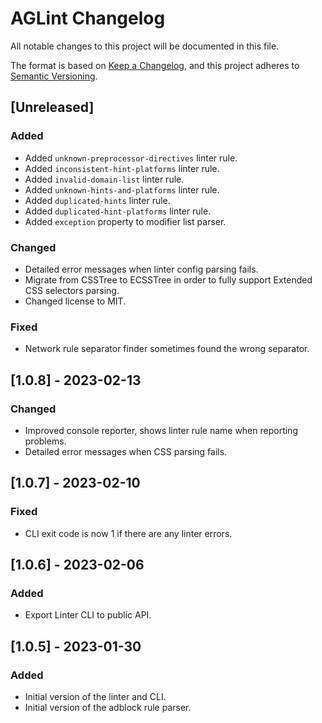 # AGLint Changelog

All notable changes to this project will be documented in this file.

The format is based on [Keep a Changelog](https://keepachangelog.com/en/1.0.0/), and this project adheres to [Semantic Versioning](https://semver.org/spec/v2.0.0.html).

## [Unreleased]

### Added

- Added `unknown-preprocessor-directives` linter rule.
- Added `inconsistent-hint-platforms` linter rule.
- Added `invalid-domain-list` linter rule.
- Added `unknown-hints-and-platforms` linter rule.
- Added `duplicated-hints` linter rule.
- Added `duplicated-hint-platforms` linter rule.
- Added `exception` property to modifier list parser.

### Changed

- Detailed error messages when linter config parsing fails.
- Migrate from CSSTree to ECSSTree in order to fully support Extended CSS selectors parsing.
- Changed license to MIT.

### Fixed

- Network rule separator finder sometimes found the wrong separator.

## [1.0.8] - 2023-02-13

### Changed

- Improved console reporter, shows linter rule name when reporting problems.
- Detailed error messages when CSS parsing fails.

## [1.0.7] - 2023-02-10

### Fixed

- CLI exit code is now 1 if there are any linter errors.

## [1.0.6] - 2023-02-06

### Added

- Export Linter CLI to public API.

## [1.0.5] - 2023-01-30

### Added

- Initial version of the linter and CLI.
- Initial version of the adblock rule parser.

